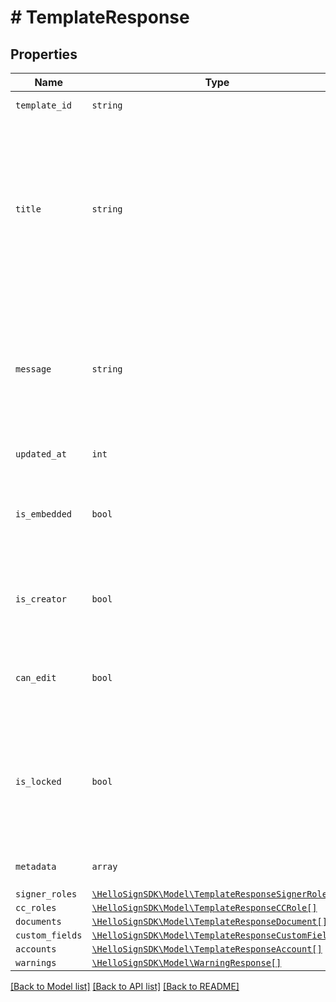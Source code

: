 # # TemplateResponse



## Properties

Name | Type | Description | Notes
------------ | ------------- | ------------- | -------------
| `template_id` | ```string``` |  The id of the Template.  |  |
| `title` | ```string``` |  The title of the Template. This will also be the default subject of the message sent to signers when using this Template to send a SignatureRequest. This can be overridden when sending the SignatureRequest.  |  |
| `message` | ```string``` |  The default message that will be sent to signers when using this Template to send a SignatureRequest. This can be overridden when sending the SignatureRequest.  |  |
| `updated_at` | ```int``` |  Time the template was last updated.  |  |
| `is_embedded` | ```bool``` |  `true` if this template was created using an embedded flow, `false` if it was created on our website.  |  |
| `is_creator` | ```bool``` |  `true` if you are the owner of this template, `false` if it&#39;s been shared with you by a team member.  |  |
| `can_edit` | ```bool``` |  Indicates whether edit rights have been granted to you by the owner (always `true` if that&#39;s you).  |  |
| `is_locked` | ```bool``` |  `true` if you exceed Template quota; these can only be used in test mode. `false` if the template is included with the Template quota; these can be used at any time.  |  |
| `metadata` | ```array``` |  The metadata attached to the template.  |  |
| `signer_roles` | [```\HelloSignSDK\Model\TemplateResponseSignerRole[]```](TemplateResponseSignerRole.md) |    |  |
| `cc_roles` | [```\HelloSignSDK\Model\TemplateResponseCCRole[]```](TemplateResponseCCRole.md) |    |  |
| `documents` | [```\HelloSignSDK\Model\TemplateResponseDocument[]```](TemplateResponseDocument.md) |    |  |
| `custom_fields` | [```\HelloSignSDK\Model\TemplateResponseCustomField[]```](TemplateResponseCustomField.md) |    |  |
| `accounts` | [```\HelloSignSDK\Model\TemplateResponseAccount[]```](TemplateResponseAccount.md) |    |  |
| `warnings` | [```\HelloSignSDK\Model\WarningResponse[]```](WarningResponse.md) |    |  |

[[Back to Model list]](../../README.md#models) [[Back to API list]](../../README.md#endpoints) [[Back to README]](../../README.md)

